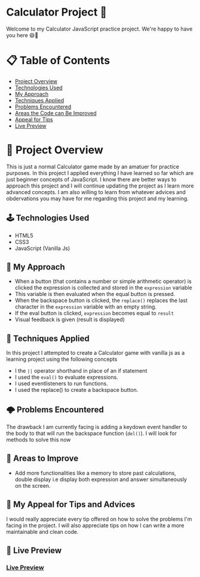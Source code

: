 # Calculator Project 🧮
  Welcome to my Calculator JavaScript practice project. We're happy to have you here 😄👀

# 📋 Table of Contents
  * [Project Overview](#project-overview)
  * [Technologies Used](#technology-used)
  * [My Approach](#my-approach)
  * [Techniques Applied](#techniques-applied)
  * [Problems Encountered](#problems-encountered)
  * [Areas the Code can Be Improved](#areas-to-improve)
  * [Appeal for Tips](#my-appeal-for-tips-and-advices)
  * [Live Preview](#live-preview)

# 👀 Project Overview 
   This is just a normal Calculator game made by an amatuer for practice purposes. In this project I applied everything I have learned so far which are just beginner concepts of JavaScript. I know there are better ways to approach this project and I will continue updating the project as I learn more advanced concepts. I am also willing to learn from whatever advices and obdervations you may have for me regarding this project and my learning.

## 🕹️ Technologies Used 
  * HTML5
  * CSS3
  * JavaScript (Vanilla Js)

## 🔢 My Approach
  - When a button (that contains a number or simple arithmetic operator) is clicked the expression is collected and stored in the ``expression`` variable 
  - This variable is then evaluated when the equal button is pressed.
  - When the backspace button is clicked, the ``replace()`` replaces the last character in the ``expression`` variable with an empty string.
  - If the eval button is clicked, ``expression`` becomes equal to ``result``
  - Visual feedback is given (result is displayed)


## 📒 Techniques Applied 
  In this project I attempted to create a Calculator game with vanilla js as a learning project using the following concepts
  - I the ``||`` operator shorthand in place of an if statement
  - I used the ``eval()`` to evaluate expressions.
  - I used eventlisteners to run functions.
  - I used the replace() to create a backspace button.

## 🌩️ Problems Encountered
  The drawback I am currently facing is adding a keydown event handler to the body to that will run the backspace function (``del()``). 
  I will look for methods to solve this now

## 🐣 Areas to Improve 
  - Add more functionalities like a memory to store past calculations, double display i.e display both expression and answer simultaneously on the screen.

## 🌱 My Appeal for Tips and Advices 
  I would really appreciate every tip offered on how to solve the problems I'm facing in the project. I will also appreciate tips on how I can write a more maintainable and clean code.

## 📱 Live Preview

 ### [Live Preview](https://ghost-writer-2.github.io/Calculator-project/)

